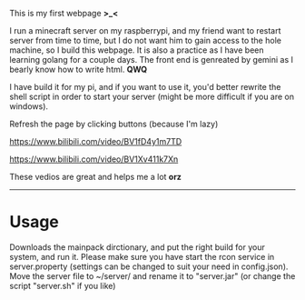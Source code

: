 This is my first webpage **>_<**

I run a minecraft server on my raspberrypi, and my friend want to restart server from time to time, but I do not want him to gain access to the hole machine, so I build this webpage. It is also a practice as I have been learning golang for a couple days. The front end is genreated by gemini as I bearly know how to write html. **QWQ**

I have build it for my pi, and if you want to use it, you'd better rewrite the shell script in order to start your server (might be more difficult if you are on windows).

Refresh the page by clicking buttons (because I'm lazy)

https://www.bilibili.com/video/BV1fD4y1m7TD

https://www.bilibili.com/video/BV1Xv411k7Xn

These vedios are great and helps me a lot **orz**

---

# Usage
Downloads the mainpack dirctionary, and put the right build for your system, and run it. Please make sure you have start the rcon service in server.property (settings can be changed to suit your need in config.json). Move the server file to ~/server/ and rename it to "server.jar" (or change the script "server.sh" if you like)

